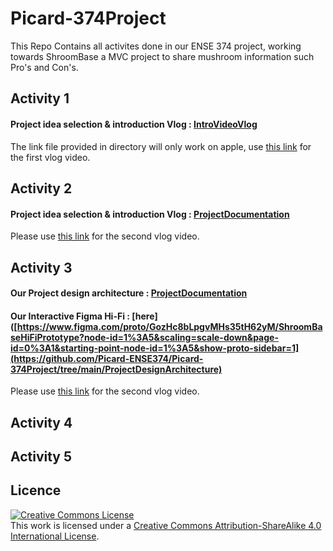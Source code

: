 # Picard-374Project
This Repo Contains all activites done in our ENSE 374 project, working towards ShroomBase a MVC project to share mushroom information such Pro's and Con's. 
## Activity 1
#### Project idea selection & introduction Vlog : [IntroVideoVlog](https://github.com/Picard-ENSE374/Picard-374Project/tree/main/IntroVideoVlog)
The link file provided in directory will only work on apple, use [this link](https://www.youtube.com/watch?v=Sw_80gDr_as&amp;ab_channel=Willyy) for the first vlog video. 

## Activity 2
#### Project idea selection & introduction Vlog : [ProjectDocumentation](https://github.com/Picard-ENSE374/Picard-374Project/tree/main/ProjectPrerequisitesPlanning)
Please use [this link](https://www.youtube.com/watch?v=3oHt59yq8kU&ab_channel=Willyy) for the second vlog video. 

## Activity 3
#### Our Project design architecture : [ProjectDocumentation](https://github.com/Picard-ENSE374/Picard-374Project/tree/main/ProjectPrerequisitesPlanning)
#### Our Interactive Figma Hi-Fi : [here]([https://www.figma.com/proto/GozHc8bLpgvMHs35tH62yM/ShroomBaseHiFiPrototype?node-id=1%3A5&scaling=scale-down&page-id=0%3A1&starting-point-node-id=1%3A5&show-proto-sidebar=1](https://github.com/Picard-ENSE374/Picard-374Project/tree/main/ProjectDesignArchitecture)
Please use [this link](https://www.youtube.com/watch?v=IdWbosleIWc) for the second vlog video. 


## Activity 4

## Activity 5


## Licence

<a rel="license" href="http://creativecommons.org/licenses/by-sa/4.0/"><img alt="Creative Commons License" style="border-width:0" src="https://i.creativecommons.org/l/by-sa/4.0/88x31.png" /></a><br />This work is licensed under a <a rel="license" href="http://creativecommons.org/licenses/by-sa/4.0/">Creative Commons Attribution-ShareAlike 4.0 International License</a>.
